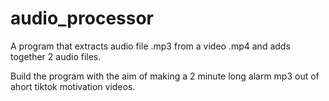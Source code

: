 # audio_processor
 A program that extracts audio file .mp3 from a video .mp4 and adds together 2 audio files.
 
 Build the program with the aim of making  a 2 minute long alarm mp3 out of ahort tiktok motivation videos.
